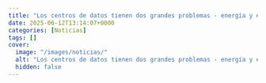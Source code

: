 ```yaml
---
title: "Los centros de datos tienen dos grandes problemas - energía y espacio. China los ha resuelto hundiéndolos en el mar"
date: 2025-06-12T13:14:07+0000
categories: [Noticias]
tags: []
cover:
  image: "/images/noticias/"
  alt: "Los centros de datos tienen dos grandes problemas - energía y espacio. China los ha resuelto hundiéndolos en el mar"
  hidden: false
---
```



